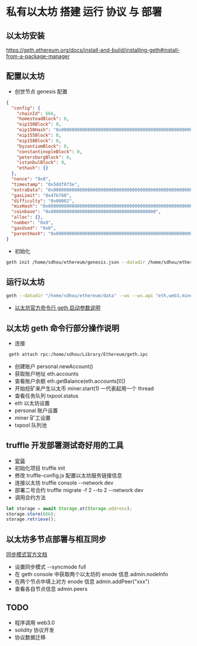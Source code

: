 # 私有以太坊 搭建 运行 协议 与 部署

## 以太坊安装

https://geth.ethereum.org/docs/install-and-build/installing-geth#install-from-a-package-manager

## 配置以太坊

- 创世节点 genesis 配置

```json
{
  "config": {
    "chainId": 666,
    "homesteadBlock": 0,
    "eip150Block": 0,
    "eip150Hash": "0x0000000000000000000000000000000000000000000000000000000000000000",
    "eip155Block": 0,
    "eip158Block": 0,
    "byzantiumBlock": 0,
    "constantinopleBlock": 0,
    "petersburgBlock": 0,
    "istanbulBlock": 0,
    "ethash": {}
  },
  "nonce": "0x0",
  "timestamp": "0x5ddf8f3e",
  "extraData": "0x0000000000000000000000000000000000000000000000000000000000000000",
  "gasLimit": "0x47b760",
  "difficulty": "0x00002",
  "mixHash": "0x0000000000000000000000000000000000000000000000000000000000000000",
  "coinbase": "0x0000000000000000000000000000000000000000",
  "alloc": {},
  "number": "0x0",
  "gasUsed": "0x0",
  "parentHash": "0x0000000000000000000000000000000000000000000000000000000000000000"
}
```

- 初始化

```bash
geth init /home/sdhou/ethereum/genesis.json --datadir /home/sdhou/ethereum/data
```

## 运行以太坊

```bash
geth --datadir "/home/sdhou/ethereum/data" --ws --ws.api "eth,web3,miner,admin,personal,net,txpool" --ws.origins "*" --nodiscover --networkid 15 --allow-insecure-unlock --ipcpath ~/Library/Ethereum/geth.ipc --http --http.port 3334 --unlock 0x350c9229a136736c053b3adc9b6d50a522e9dda4 --password pwd --mine --miner.threads 1 --syncmode full
```

- [以太坊官方命令行 geth 启动参数说明](https://geth.ethereum.org/docs/interface/command-line-options)

## 以太坊 geth 命令行部分操作说明

- 连接

```bash
 geth attach rpc:/home/sdhou/Library/Ethereum/geth.ipc
```

- 创建账户 personal.newAccount()
- 获取账户地址 eth.accounts
- 查看账户余额 eth.getBalance(eth.accounts[0])
- 开始挖矿来产生以太币 miner.start(1) 一代表起用一个 thread
- 查看任务队列 txpool.status
- eth 以太坊设置
- personal 账户设置
- miner 矿工设置
- txpool 队列池

## truffle 开发部署测试奇好用的工具

- [安装](https://trufflesuite.com/docs/truffle/getting-started/installation/)
- 初始化项目 truffle init
- 修改 truffle-config.js 配置以太坊服务链接信息
- 连接以太坊 truffle console --network dev
- 部署二号合约 truffle migrate -f 2 --to 2 --network dev
- 调用合约方法

```js
let storage = await Storage.at(Storage.address);
storage.store(666);
storage.retrieve();
```

## 以太坊多节点部署与相互同步

[同步模式官方文档](https://ethereum.org/en/developers/docs/nodes-and-clients/#sync-modes)

- 设置同步模式 --syncmode full
- 在 geth console 中获取两个以太坊的 enode 信息 admin.nodeInfo
- 在两个节点中填上对方 enode 信息 admin.addPeer("xxx")
- 查看各自节点信息 admin.peers

## TODO

- 程序调用 web3.0
- solidity 协议开发
- 协议数据迁移

